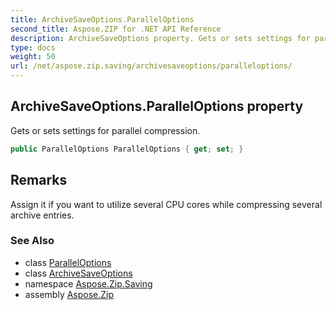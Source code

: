 ```yaml
---
title: ArchiveSaveOptions.ParallelOptions
second_title: Aspose.ZIP for .NET API Reference
description: ArchiveSaveOptions property. Gets or sets settings for parallel compression
type: docs
weight: 50
url: /net/aspose.zip.saving/archivesaveoptions/paralleloptions/
---
```

## ArchiveSaveOptions.ParallelOptions property

Gets or sets settings for parallel compression.

```csharp
public ParallelOptions ParallelOptions { get; set; }
```

## Remarks

Assign it if you want to utilize several CPU cores while compressing several archive entries.

### See Also

* class [ParallelOptions](../../paralleloptions/)
* class [ArchiveSaveOptions](../)
* namespace [Aspose.Zip.Saving](../../archivesaveoptions/)
* assembly [Aspose.Zip](../../../)


